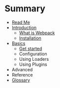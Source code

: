 # Summary

* [Read Me](README.md)
* [Introduction](introduction/README.md)
   * [What is Webpack](introduction/Webpack.md)
   * [Installation](introduction/Installation.md)
* [Basics](basics/README.md)
   * [Get started](basics/get_started.md)
   * Configuration
   * Using Loaders
   * Using Plugins
* Advanced
* Reference
* [Glossary](GLOSSARY.md)

